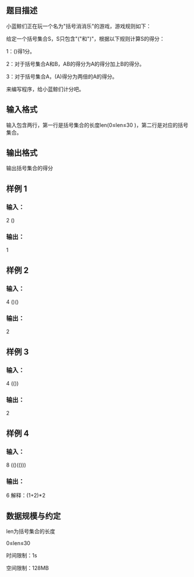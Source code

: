 ## 题目描述
小蓝鲸们正在玩一个名为"括号消消乐"的游戏，游戏规则如下：

给定一个括号集合S，S只包含"("和")"，根据以下规则计算S的得分：

1：()得1分。

2：对于括号集合A和B，AB的得分为A的得分加上B的得分。

3：对于括号集合A，(A)得分为两倍的A的得分。

来编写程序，给小蓝鲸们计分吧。

## 输入格式
输入包含两行，第一行是括号集合的长度len(0≤len≤30 )，第二行是对应的括号集合。

## 输出格式
输出括号集合的得分

## 样例 1
### 输入：

2
()
### 输出：

1
## 样例 2
### 输入：

4
()()
### 输出：

2
## 样例 3
### 输入：

4
(())
### 输出：

2
## 样例 4
### 输入：

8
(()(()))
### 输出：

6
解释：(1+2)*2

## 数据规模与约定
len为括号集合的长度

0≤len≤30

时间限制：1s

空间限制：128MB